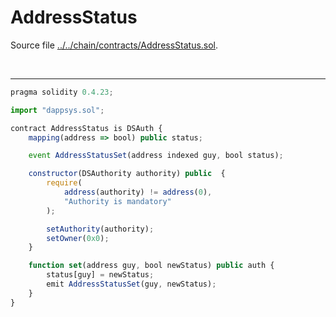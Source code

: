 # AddressStatus

Source file [../../chain/contracts/AddressStatus.sol](../../chain/contracts/AddressStatus.sol).

<br />

<hr />

```javascript
pragma solidity 0.4.23;

import "dappsys.sol";

contract AddressStatus is DSAuth {
    mapping(address => bool) public status;

    event AddressStatusSet(address indexed guy, bool status);

    constructor(DSAuthority authority) public  {
        require(
            address(authority) != address(0),
            "Authority is mandatory"
        );

        setAuthority(authority);
        setOwner(0x0);
    }

    function set(address guy, bool newStatus) public auth {
        status[guy] = newStatus;
        emit AddressStatusSet(guy, newStatus);
    }
}

```
